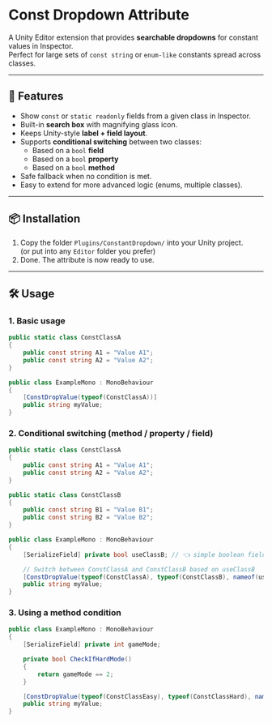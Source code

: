# Const Dropdown Attribute

A Unity Editor extension that provides **searchable dropdowns** for constant values in Inspector.  
Perfect for large sets of `const string` or `enum-like` constants spread across classes.

---

## 🚀 Features
- Show `const` or `static readonly` fields from a given class in Inspector.
- Built-in **search box** with magnifying glass icon.
- Keeps Unity-style **label + field layout**.
- Supports **conditional switching** between two classes:
  - Based on a `bool` **field**
  - Based on a `bool` **property**
  - Based on a `bool` **method**
- Safe fallback when no condition is met.
- Easy to extend for more advanced logic (enums, multiple classes).

---

## 📦 Installation
1. Copy the folder `Plugins/ConstantDropdown/` into your Unity project.  
   (or put into any `Editor` folder you prefer)  
2. Done. The attribute is now ready to use.

---

## 🛠 Usage

### 1. Basic usage
```csharp
public static class ConstClassA
{
    public const string A1 = "Value A1";
    public const string A2 = "Value A2";
}

public class ExampleMono : MonoBehaviour
{
    [ConstDropValue(typeof(ConstClassA))]
    public string myValue;
}
```

### 2. Conditional switching (method / property / field)
```csharp
public static class ConstClassA
{
    public const string A1 = "Value A1";
    public const string A2 = "Value A2";
}

public static class ConstClassB
{
    public const string B1 = "Value B1";
    public const string B2 = "Value B2";
}

public class ExampleMono : MonoBehaviour
{
    [SerializeField] private bool useClassB; // 👈 simple boolean field

    // Switch between ConstClassA and ConstClassB based on useClassB
    [ConstDropValue(typeof(ConstClassA), typeof(ConstClassB), nameof(useClassB))]
    public string myValue;
}
```

### 3. Using a method condition
```csharp
public class ExampleMono : MonoBehaviour
{
    [SerializeField] private int gameMode;

    private bool CheckIfHardMode()
    {
        return gameMode == 2;
    }

    [ConstDropValue(typeof(ConstClassEasy), typeof(ConstClassHard), nameof(CheckIfHardMode))]
    public string myValue;
}
```
